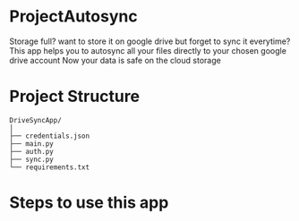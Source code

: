 # ProjectAutosync

Storage full? want to store it on google drive but forget to sync it everytime?
This app helps you to autosync all your files directly to your chosen google drive account
Now your data is safe on the cloud storage

# Project Structure
```
DriveSyncApp/
│
├── credentials.json
├── main.py
├── auth.py
├── sync.py
└── requirements.txt
```
# Steps to use this app
